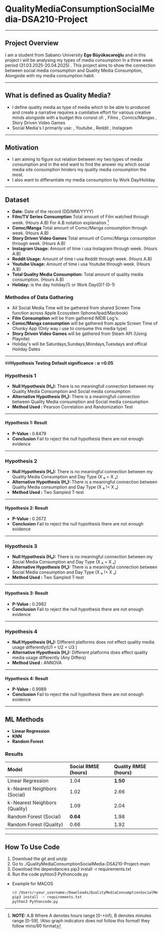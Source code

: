 # QualityMediaConsumptionSocialMedia-DSA210-Project
-----------------------------------------

## **Project Overview**
I am a student from Sabancı University **Ege Büyükacaroğlu** and in this project i will be analysing my types of media consumption In a three week period (31.03.2025-20.04.2025) . This project aims to show the connection between social media consumption and Quality Media Consumption, Alongside with my media consumption habit.

---
## **What is defined as Quality Media?**
 - I define quality media as type of media which to be able to produced and create a narrative requires a cumilative effort for various creative minds alongside with a budget this consist of:
   , Films
   , Comics/Mangas
   , Story Driven Video Games
- Social Media's I primarily use:
  , Youtube
  , Reddit
  , Instagram

---
## **Motivation**
   - I am aiming to figure out relation between my two types of media consumption and in the end want to find the answer my which social media site consumption hinders my quality media consumption the most.
   - I also want to differantiate my media consumption by Work Day/Holiday
---

## **Dataset**
- **Date:** Date of the record (DD/MM/YYYY)
- **Film/TV Series Consumption** Total amount of Film watched through week. (Hours A.B) For A.B notation explanation [^NOTE]
- **Comıc/Manga** Total amount of Comıc/Manga consumption through week. (Hours A.B)
- **Story Driven Video Games** Total amount of Comıc/Manga consumption through week. (Hours A.B)
- **Instagram Usage:** Amount of time i usa Instagram through week. (Hours A.B)
- **Reddit Usage:** Amount of time i usa Reddit through week. (Hours A.B)
- **Youtube Usage:** Amount of time i usa Youtube through week. (Hours A.B)
- **Total Quality Media Consumption:** Total amount of quality media consumption. (Hours A.B)
- **Holiday:** is the day holiday(1) or Work Day(0)? (0-1)
  [^NOTE]: **NOTE:** A.B Where A denotes hours range [0-+inf), B denotes minutes range [0-59]. !Also graph indicators does not follow this format! they follow mins/60 format
### **Methodes of Data Gathering**
 - All Social Media Time will be gathered from shared Screen Time function across Apple Ecosystem (Iphone/Ipad/Macbook)
 - **Film Consumption** will be from gathered IMDB Log's.
 - **Comıc/Manga consumption** will be gathered from apple Screen Time of Chunky App (Only way i use to consume this media type)
 - **Story Driven Video Games** will be gathered from Steam API (Using Playnite)
 - Holiday's will be Saturdays,Sundays,Mondays,Tuesdays and offical Holiday Dates
 ---
 ##**Hypothesis Testing**
 **Default significance : α =0.05** 
 ### **Hypothesis 1**
 - **Null Hypothesis (H₀):** There is no meaningfull connection between my Quality Media Consumption and Social media consumption
 - **Alternative Hypothesis (Hₐ):** There is a meaningfull connection between Quality Media consumption and Social media consumption
 - **Method Used :** Pearson Correlation and Randomization Test
 ---
 #### **Hypothesis 1: Result**
 - **P-Value :** 0.8479
 - **Conclusion** Fail to reject the null hypothesis  there are not enough evidence
 ---
 ### **Hypothesis 2**
 - **Null Hypothesis (H₀):** There is no meaningful connection between my Quality Media Consumption and Day Type (X ₀ = X ₐ)
 - **Alternative Hypothesis (Hₐ):** There is a meaningful connection between Quality Media consumption and Day Type (X ₀ != X ₐ)
 - **Method Used :** Two Sampled T-test
 ---
 #### **Hypothesis 2: Result**
 - **P-Value :** 0.2672
 - **Conclusion** Fail to reject the null hypothesis  there are not enough evidence
 ---
 ### **Hypothesis 3**
 - **Null Hypothesis (H₀):** There is no meaningful connection between my Social Media Consumption and Day Type (X ₀ = X ₐ)
 - **Alternative Hypothesis (Hₐ):** There is a meaningful connection between Social Media consumption and Day Type (X ₀ != X ₐ)
 - **Method Used :** Two Sampled T-test
---
#### **Hypothesis 3: Result**
 - **P-Value :** 0.2982
 - **Conclusion** Fail to reject the null hypothesis  there are not enough evidence
---
 ### **Hypothesis 4**
 - **Null Hypothesis (H₀):** Different platforms does not effect quality media usage differently(U1 = U2 = U3 )
 - **Alternative Hypothesis (Hₐ):** Different platforms does  effect quality media usage differently (Any Differs) 
 - **Method Used :** ANNOVA
---
#### **Hypothesis 4: Result**
 - **P-Value :** 0.9989
 - **Conclusion** Fail to reject the null hypothesis  there are not enough evidence
 ---
 ## **ML Methods**
 - **Linear Regression**
 - **KNN**
 - **Random Forest**
### **Results**
  | Model                       | Social RMSE (hours) | Quality RMSE (hours) |
| :-------------------------- | :------------------ | :------------------- |
| Linear Regression           | 1.04                | **1.50**             |
| k-Nearest Neighbors (Social)| 1.02                | 2.66                 |
| k-Nearest Neighbors (Quality)| 1.09               | 2.04                 |
| Random Forest (Social)      | **0.64**            | 1.98                 |
| Random Forest (Quality)     | 0.66                | 1.92                 |

 ---
 ## **How To Use Code**
 1. Download the git and unzip
 2. Go to ./QualityMediaConsumptionSocialMedia-DSA210-Project-main
 3. Download the dependancies  pip3 install -r requirements.txt       
 4. Run the code pyhton3 Pythoncode.py
 - Example for MACOS
   ```zsh
   cd /Users/<your_username>/Downloads/QualityMediaConsumptionSocialMedia-DSA210-Project-main
   pip3 install -r requirements.txt       
   python3 Pythoncode.py
   ```
 
 

  
  
